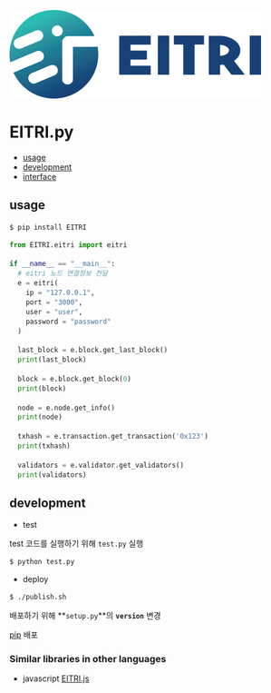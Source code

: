 ![logo](https://raw.githubusercontent.com/bitrustkr/CLT-Blockchain-SDK-PY/master/docs/images/logo.png)

# EITRI.py

* [usage](#usage)
* [development](#development)
* [interface](https://github.com/bitrustkr/CLT-Blockchain-SDK-PY/blob/master/docs/API.md)

## usage

```bash
$ pip install EITRI
```

```python
from EITRI.eitri import eitri

if __name__ == "__main__":
  # eitri 노드 연결정보 전달
  e = eitri(
    ip = "127.0.0.1",
    port = "3000",
    user = "user",
    password = "password"
  )

  last_block = e.block.get_last_block()
  print(last_block)

  block = e.block.get_block(0)
  print(block)

  node = e.node.get_info()
  print(node)

  txhash = e.transaction.get_transaction('0x123')
  print(txhash)

  validators = e.validator.get_validators()
  print(validators)
```

## development

* test

test 코드를 실행하기 위해 `test.py` 실행

```bash
$ python test.py
```

* deploy

```bash
$ ./publish.sh
```

배포하기 위해 **`setup.py`**의 **`version`** 변경

[pip](https://pypi.org/project/EITRI) 배포


### Similar libraries in other languages

* javascript [EITRI.js](https://github.com/bitrustkr/CLT-Blockchain-SDK-JS)